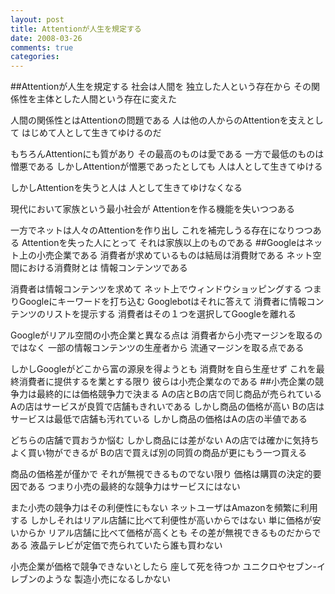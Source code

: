 ```yaml
---
layout: post
title: Attentionが人生を規定する
date: 2008-03-26
comments: true
categories:
---
```


##Attentionが人生を規定する
社会は人間を
独立した人という存在から
その関係性を主体とした人間という存在に変えた

人間の関係性とはAttentionの問題である
人は他の人からのAttentionを支えとして
はじめて人として生きてゆけるのだ

もちろんAttentionにも質があり
その最高のものは愛である
一方で最低のものは憎悪である
しかしAttentionが憎悪であったとしても
人は人として生きてゆける

しかしAttentionを失うと人は
人として生きてゆけなくなる

現代において家族という最小社会が
Attentionを作る機能を失いつつある

一方でネットは人々のAttentionを作り出し
これを補完しうる存在になりつつある
Attentionを失った人にとって
それは家族以上のものである
##Googleはネット上の小売企業である
消費者が求めているものは結局は消費財である
ネット空間における消費財とは
情報コンテンツである

消費者は情報コンテンツを求めて
ネット上でウィンドウショッピングする
つまりGoogleにキーワードを打ち込む
Googlebotはそれに答えて
消費者に情報コンテンツのリストを提示する
消費者はその１つを選択してGoogleを離れる

Googleがリアル空間の小売企業と異なる点は
消費者から小売マージンを取るのではなく
一部の情報コンテンツの生産者から
流通マージンを取る点である

しかしGoogleがどこから富の源泉を得ようとも
消費財を自ら生産せず
これを最終消費者に提供するを業とする限り
彼らは小売企業なのである
##小売企業の競争力は最終的には価格競争力で決まる
Aの店とBの店で同じ商品が売られている
Aの店はサービスが良質で店舗もきれいである
しかし商品の価格が高い
Bの店はサービスは最低で店舗も汚れている
しかし商品の価格はAの店の半値である

どちらの店舗で買おうか悩む
しかし商品には差がない
Aの店では確かに気持ちよく買い物ができるが
Bの店で買えば別の同質の商品が更にもう一つ買える

商品の価格差が僅かで
それが無視できるものでない限り
価格は購買の決定的要因である
つまり小売の最終的な競争力はサービスにはない

また小売の競争力はその利便性にもない
ネットユーザはAmazonを頻繁に利用する
しかしそれはリアル店舗に比べて利便性が高いからではない
単に価格が安いからか
リアル店舗に比べて価格が高くとも
その差が無視できるものだからである
液晶テレビが定価で売られていたら誰も買わない

小売企業が価格で競争できないとしたら
座して死を待つか
ユニクロやセブン-イレブンのような
製造小売になるしかない